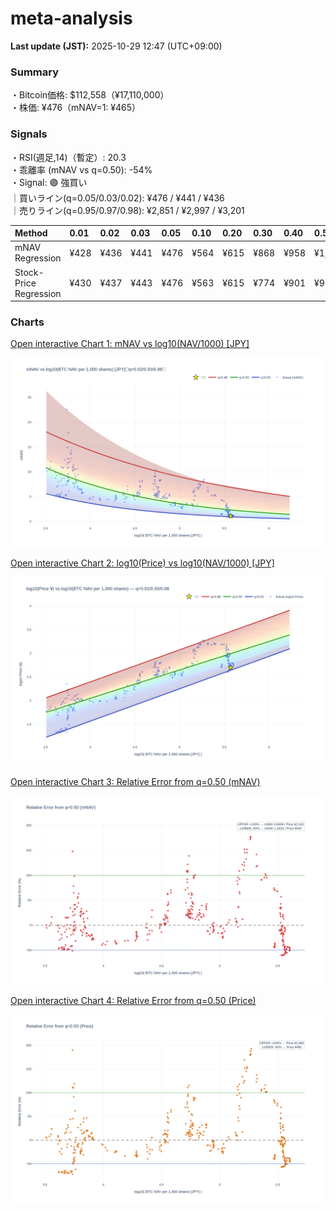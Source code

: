 # meta-analysis


<!--REPORT:START-->
**Last update (JST):** 2025-10-29 12:47 (UTC+09:00)

### Summary
・Bitcoin価格: $112,558（¥17,110,000）  
・株価: ¥476（mNAV=1: ¥465）

### Signals
・RSI(週足,14)（暫定）: 20.3  
・乖離率 (mNAV vs q=0.50): -54%  
・Signal: 🟣 強買い  
｜買いライン(q=0.05/0.03/0.02): ¥476 / ¥441 / ¥436  
｜売りライン(q=0.95/0.97/0.98): ¥2,851 / ¥2,997 / ¥3,201

| Method                 | 0.01   | 0.02   | 0.03   | 0.05   | 0.10   | 0.20   | 0.30   | 0.40   | 0.50   | 0.60   | 0.70   | 0.80   | 0.90   | 0.95   | 0.97   | 0.98   | 0.99   |
|:-----------------------|:-------|:-------|:-------|:-------|:-------|:-------|:-------|:-------|:-------|:-------|:-------|:-------|:-------|:-------|:-------|:-------|:-------|
| mNAV Regression        | ¥428   | ¥436   | ¥441   | ¥476   | ¥564   | ¥615   | ¥868   | ¥958   | ¥1,081 | ¥1,309 | ¥1,458 | ¥1,846 | ¥2,549 | ¥2,851 | ¥2,997 | ¥3,201 | ¥3,202 |
| Stock-Price Regression | ¥430   | ¥437   | ¥443   | ¥476   | ¥563   | ¥615   | ¥774   | ¥901   | ¥980   | ¥1,159 | ¥1,327 | ¥1,783 | ¥2,317 | ¥2,518 | ¥2,634 | ¥2,890 | ¥2,909 |

### Charts
[Open interactive Chart 1: mNAV vs log10(NAV/1000) [JPY]](https://tkzm240.github.io/meta-analysis/fig1.html)

![fig1](assets/fig1.png)

[Open interactive Chart 2: log10(Price) vs log10(NAV/1000) [JPY]](https://tkzm240.github.io/meta-analysis/fig2.html)

![fig2](assets/fig2.png)

[Open interactive Chart 3: Relative Error from q=0.50 (mNAV)](https://tkzm240.github.io/meta-analysis/fig3.html)

![fig3](assets/fig3.png)

[Open interactive Chart 4: Relative Error from q=0.50 (Price)](https://tkzm240.github.io/meta-analysis/fig4.html)

![fig4](assets/fig4.png)
<!--REPORT:END-->

